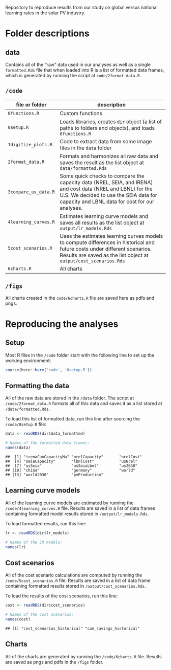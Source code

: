 
<!-- README.md is generated from README.Rmd. Please edit that file -->

Repository to reproduce results from our study on global versus national
learning rates in the solar PV industry.

# Folder descriptions

## data

Contains all of the “raw” data used in our analyses as well as a single
`formatted.Rds` file that when loaded into R is a list of formatted data
frames, which is generated by running the script at
`code/2format_data.R`.

## `/code`

| file or folder       | description                                                                                                                                                                                             |
|----------------------|---------------------------------------------------------------------------------------------------------------------------------------------------------------------------------------------------------|
| `0functions.R`       | Custom functions                                                                                                                                                                                        |
| `0setup.R`           | Loads libraries, creates `dir` object (a list of paths to folders and objects), and loads `0functions.R`                                                                                                |
| `1digitize_plots.R`  | Code to extract data from some image files in the `data` folder                                                                                                                                         |
| `2format_data.R`     | Formats and harmonizes all raw data and saves the result as the list object at `data/formatted.Rds`                                                                                                     |
| `3compare_us_data.R` | Some quick checks to compare the capacity data (NREL, SEIA, and IRENA) and cost data (NREL and LBNL) for the U.S. We decided to use the SEIA data for capacity and LBNL data for cost for our analyses. |
| `4learning_curves.R` | Estimates learning curve models and saves all results as the list object at `output/lr_models.Rds`                                                                                                      |
| `5cost_scenarios.R`  | Uses the estimates learning curves models to compute differences in historical and future costs under different scenarios. Results are saved as the list object at `output/cost_scenarios.Rds`          |
| `6charts.R`          | All charts                                                                                                                                                                                              |

## `/figs`

All charts created in the `code/6charts.R` file are saved here as pdfs
and pngs.

# Reproducing the analyses

## Setup

Most R files in the `/code` folder start with the following line to set
up the working environment:

``` r
source(here::here('code', '0setup.R'))
```

## Formatting the data

All of the raw data are stored in the `/data` folder. The script at
`/code/2format_data.R` formats all of this data and saves it as a list
stored at `/data/formatted.Rds`.

To load this list of formatted data, run this line after sourcing the
`/code/0setup.R` file:

``` r
data <- readRDS(dir$data_formatted)

# Names of the formatted data frames:
names(data)
```

    ##  [1] "irenaCumCapacityMw" "nrelCapacity"       "nrelCost"          
    ##  [4] "seiaCapacity"       "lbnlCost"           "usNrel"            
    ##  [7] "usSeia"             "usSeiaLbnl"         "us2030"            
    ## [10] "china"              "germany"            "world"             
    ## [13] "world2030"          "pvProduction"

## Learning curve models

All of the learning curve models are estimated by running the
`/code/4learning_curves.R` file. Results are saved in a list of data
frames containing formatted model results stored in
`/output/lr_models.Rds`.

To load formatted results, run this line:

``` r
lr <- readRDS(dir$lr_models)

# Names of the LR models:
names(lr)
```

## Cost scenarios

All of the cost scenario calculations are computed by running the
`/code/5cost_scenarios.R` file. Results are saved in a list of data
frame containing formatted results stored in
`/output/cost_scenarios.Rds`.

To load the results of the cost scenarios, run this line:

``` r
cost <- readRDS(dir$cost_scenarios)

# Names of the cost scenarios:
names(cost)
```

    ## [1] "cost_scenarios_historical" "cum_savings_historical"

## Charts

All of the charts are generated by running the `/code/6charts.R` file.
Results are saved as pngs and pdfs in the `/figs` folder.
